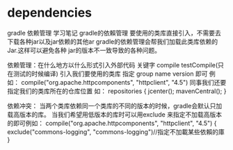 # dependencies
gradle 依赖管理 学习笔记
gradle的依賴管理
要使用的类库直接引入，不需要去下载各种jar以及jar依赖的其他ar
gradle的依赖管理会帮我们加载此类库依赖的Jar.这样可以避免各种
jar的版本不一致导致的各种问题。

依赖管理：在什么地方以什么形式引入外部代码
关键字 compile  testCompile(只在测试的时候编译) 引入我们要使用的类库 指定 group  name  version 即可
例如：
compile("org.apache.httpcomponents", "httpclient", "4.5")
同事我们还要指定我们的类库所在的仓库位置
如：
repositories {
jcenter();
mavenCentral();
}

依赖冲突：
 当两个类库依赖同一个类库的不同的版本的时候，gradle会默认只加载高版本的库。
 当我们希望用低版本的库时可以用exclude 来指定不加载高版本的即可例如：
compile("org.apache.httpcomponents", "httpclient", "4.5") {
exclude("commons-logging", "commons-logging")//指定不加載某些依賴的庫
}
